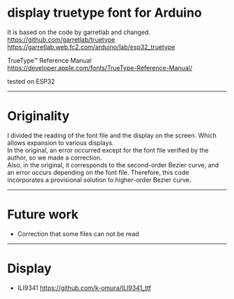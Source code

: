 # display truetype font for Arduino  
It is based on the code by garretlab and changed.  
https://github.com/garretlab/truetype  
https://garretlab.web.fc2.com/arduino/lab/esp32_truetype  

TrueType™ Reference Manual  
https://developer.apple.com/fonts/TrueType-Reference-Manual/  

tested on ESP32  

--------------------------------------
# Originality  
I divided the reading of the font file and the display on the screen. Which allows expansion to various displays.  
In the original, an error occurred except for the font file verified by the author, so we made a correction.  
Also, in the original, it corresponds to the second-order Bezier curve, and an error occurs depending on the font file. Therefore, this code incorporates a provisional solution to higher-order Bezier curve.  

--------------------------------------
# Future work
- Correction that some files can not be read  

--------------------------------------
# Display  
- ILI9341 https://github.com/k-omura/ILI9341_ttf  
